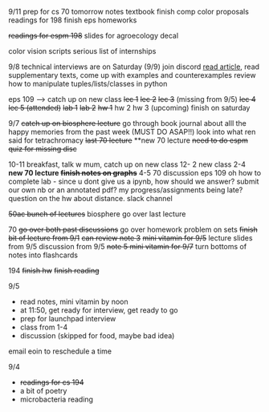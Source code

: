 9/11
prep for cs 70 tomorrow
	notes
	textbook
finish comp color proposals
	readings for 198
finish eps homeworks

<s>readings for espm 198</s>
slides for agroecology decal

color vision scripts
serious list of internships


9/8
technical interviews are on Saturday (9/9)
join discord
[read article]([https://drive.google.com/file/d/1lLKl8PB5uVtZ43YZhk1RW71NgG0QmXrj/view?usp=sharing](https://drive.google.com/file/d/1lLKl8PB5uVtZ43YZhk1RW71NgG0QmXrj/view?usp=sharing)), read supplementary texts, come up with examples and counterexamples
review how to manipulate tuples/lists/classes in python

eps 109 --> catch up on new class
	<s>lec 1</s>
	<s>lec 2</s>
	<s>lec 3</s> (missing from 9/5)
	<s>lec 4</s>
	<s>lec 5 (attended)</s>
	<s>lab 1</s>
	<s>lab 2</s>
	<s>hw 1</s>
	hw 2
	hw 3 (upcoming)
finish on saturday

9/7
<s>catch up on biosphere lecture</s>
go through book 
journal about alll the happy memories from the past week (MUST DO ASAP!!)
look into what ren said for tetrachromacy
<s>last 70 lecture</s>
**new 70 lecture
<s>need to do espm quiz for missing disc</s>


10-11 breakfast, talk w mum, catch up on new class
12- 2 new class
2-4
**new 70 lecture
<s>finish notes on graphs**</s>
4-5
70 discussion
eps 109
oh 
	how to complete lab - since u dont give us a ipynb, how should we answer? submit our own nb or an annotated pdf?
	my progress/assignments being late?
	question on the hw about distance. 
	slack channel





<s>50ac
	bunch of lectures</s>
biosphere
	go over last lecture

70 
		<s>go over both past discussions</s>
go over homework problem on sets
		<s>finish bit of lecture from 9/1</s>
		<s>can review note 3</s>
<s>mini vitamin for 9/5</s>
lecture slides from 9/5
discussion from 9/5
<s>note 5 </s>
<s>mini vitamin for 9/7</s>
turn bottoms of notes into flashcards

194
<s>finish hw</s>
<s>finish reading</s>

9/5
- read notes, mini vitamin by noon
- at 11:50, get ready for interview, get ready to go
- prep for launchpad interview 
- class from 1-4
- discussion (skipped for food, maybe bad idea)

email eoin to reschedule a time

9/4
- <s>readings for cs 194</s>
- a bit of poetry
- microbacteria reading

